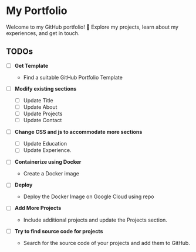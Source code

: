 # My Portfolio

Welcome to my GitHub portfolio! 🚀 Explore my projects, learn about my experiences, and get in touch.

## TODOs

- [ ] **Get Template**
  - Find a suitable GitHub Portfolio Template

- [ ] **Modify existing sections**
  - [ ] Update Title
  - [ ] Update About
  - [ ] Update Projects
  - [ ] Update Contact

- [ ] **Change CSS and js to accommodate more sections**
  - [ ] Update Education
  - [ ] Update Experience.

- [ ] **Containerize using Docker**
  - Create a Docker image
- [ ] **Deploy**
  - Deploy the Docker Image on Google Cloud using repo

- [ ] **Add More Projects**
  - Include additional projects and update the Projects section.

- [ ] **Try to find source code for projects**
  - Search for the source code of your projects and add them to GitHub.
